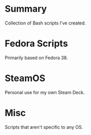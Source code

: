 # Summary
Collection of Bash scripts I've created.

# Fedora Scripts
Primarily based on Fedora 38.

# SteamOS
Personal use for my own Steam Deck.

# Misc
Scripts that aren't specific to any OS.
